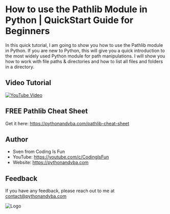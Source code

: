 
# How to use the Pathlib Module in Python | QuickStart Guide for Beginners

In this quick tutorial, I am going to show you how to use the Pathlib module in Python. If you are new to Python, this will give you a quick introduction to the most widely used Python module for path manipulations. I will show you how to work with file paths & directories and how to list all files and folders in a directory.


## Video Tutorial

[![YouTube Video](https://img.youtube.com/vi/iqZ2V8qTYq8/0.jpg)](https://youtu.be/iqZ2V8qTYq8)

## FREE Pathlib Cheat Sheet
Get it here: https://pythonandvba.com/pathlib-cheat-sheet

## Author

- Sven from Coding Is Fun
- YouTube: https://youtube.com/c/CodingIsFun
- Website: https://pythonandvba.com


## Feedback

If you have any feedback, please reach out to me at contact@pythonandvba.com


![Logo](https://www.pythonandvba.com/banner-img)

